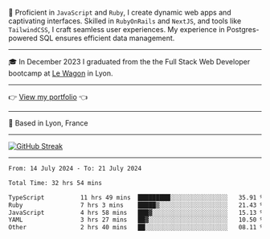 📖 Proficient in `JavaScript` and `Ruby`, I create dynamic web apps and captivating interfaces. Skilled in `RubyOnRails` and `NextJS`, and tools like `TailwindCSS`, I craft seamless user experiences. My experience in Postgres-powered SQL ensures efficient data management.

***

🎓 In December 2023 I graduated from the the Full Stack Web Developer bootcamp at [Le Wagon](https://www.lewagon.com/) in Lyon.

***

👉 <a href="https://www.davidlau.dev/" target="_blank">View my portfolio</a> 👈

***

📍 Based in Lyon, France

***

[![GitHub Streak](https://streak-stats.demolab.com?user=kaimunlau&theme=github-dark&hide_border=true)](https://git.io/streak-stats)

***

<!--START_SECTION:waka-->

```txt
From: 14 July 2024 - To: 21 July 2024

Total Time: 32 hrs 54 mins

TypeScript          11 hrs 49 mins  █████████░░░░░░░░░░░░░░░░   35.91 %
Ruby                7 hrs 3 mins    █████▒░░░░░░░░░░░░░░░░░░░   21.43 %
JavaScript          4 hrs 58 mins   ███▓░░░░░░░░░░░░░░░░░░░░░   15.13 %
YAML                3 hrs 27 mins   ██▓░░░░░░░░░░░░░░░░░░░░░░   10.50 %
Other               2 hrs 40 mins   ██░░░░░░░░░░░░░░░░░░░░░░░   08.11 %
```

<!--END_SECTION:waka-->
